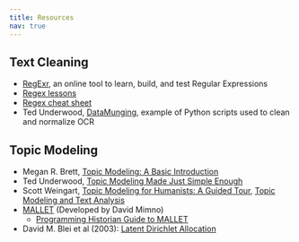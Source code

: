 ```yaml
---
title: Resources
nav: true
---
```


## Text Cleaning

- [RegExr](https://regexr.com/), an online tool to learn, build, and test Regular Expressions
- [Regex lessons](https://regexone.com/)
- [Regex cheat sheet](https://www.rexegg.com/regex-quickstart.html)
- Ted Underwood, [DataMunging](https://github.com/tedunderwood/DataMunging), example of Python scripts used to clean and normalize OCR

## Topic Modeling

- Megan R. Brett, [Topic Modeling: A Basic Introduction](http://journalofdigitalhumanities.org/2-1/topic-modeling-a-basic-introduction-by-megan-r-brett/)
- Ted Underwood, [Topic Modeling Made Just Simple Enough](https://tedunderwood.com/2012/04/07/topic-modeling-made-just-simple-enough/)
- Scott Weingart, [Topic Modeling for Humanists: A Guided Tour](http://www.scottbot.net/HIAL/index.html@p=19113.html), [Topic Modeling and Text Analysis](http://www.scottbot.net/HIAL/index.html@p=221.html)
- [MALLET](http://mallet.cs.umass.edu/) (Developed by David Mimno)
    - [Programming Historian Guide to MALLET](https://programminghistorian.org/en/lessons/topic-modeling-and-mallet)
- David M. Blei et al (2003): [Latent Dirichlet Allocation](http://jmlr.csail.mit.edu/papers/v3/blei03a.html)
